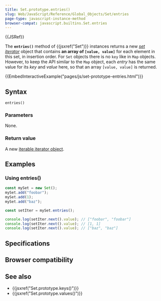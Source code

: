 ```yaml
---
title: Set.prototype.entries()
slug: Web/JavaScript/Reference/Global_Objects/Set/entries
page-type: javascript-instance-method
browser-compat: javascript.builtins.Set.entries
---
```


{{JSRef}}

The **`entries()`** method of {{jsxref("Set")}} instances returns a new _[set iterator](/Web/JavaScript/Reference/Global_Objects/Iterator)_ object that contains **an array of `[value, value]`** for each element in this set, in insertion order. For `Set` objects there is no `key` like in `Map` objects. However, to keep the API similar to the `Map` object, each _entry_ has the same value for its _key_ and _value_ here, so that an array `[value, value]` is returned.

{{EmbedInteractiveExample("pages/js/set-prototype-entries.html")}}

## Syntax

```js-nolint
entries()
```

### Parameters

None.

### Return value

A new [iterable iterator object](/Web/JavaScript/Reference/Global_Objects/Iterator).

## Examples

### Using entries()

```js
const mySet = new Set();
mySet.add("foobar");
mySet.add(1);
mySet.add("baz");

const setIter = mySet.entries();

console.log(setIter.next().value); // ["foobar", "foobar"]
console.log(setIter.next().value); // [1, 1]
console.log(setIter.next().value); // ["baz", "baz"]
```

## Specifications



## Browser compatibility



## See also

- {{jsxref("Set.prototype.keys()")}}
- {{jsxref("Set.prototype.values()")}}
